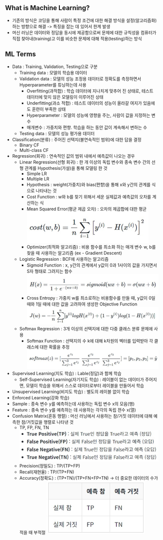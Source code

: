 ## What is Machine Learning?
- 기존의 방식은 코딩을 통해 사람이 특정 조건에 대한 해결 방식을 설정(알고리즘화)하는 방향으로 해결 -> 특징을 잡는 데 있어서 한계 발생
- 머신 러닝은 데이터와 정답을 동시에 제공함으로써 문제에 대한 규칙성을 컴퓨터가 직접 찾아내(training)고 이를 비슷한 문제에 대해 적용(testing)하는 방식

## ML Terms
- Data : Training, Validation, Testing으로 구분
    * Training data : 모델의 학습용 데이터
    * Validation data : 모델의 성능 조정용 데이터로 정확도를 측정하면서 Hyperparameter를 튜닝하는데 사용
        + Overfitting(과적합) : 학습 데이터에 지나치게 맞추어 진 상태로, 테스트 데이터에 맞지 않은 모델링이 이루어진 상태
        + Underfitting(과소 적합) : 테스트 데이터의 성능이 올라갈 여지가 있음에도 훈련이 부족한 상태
        + Hyperparameter : 모델의 성능에 영향을 주는, 사람이 값을 지정하는 변수
        + 매개변수 : 가중치와 편향. 학습을 하는 동안 값이 계속해서 변하는 수
    * Testing data : 모델의 성능 평가용 데이터
- Classification(분류) : 주어진 선택지(불연속적인 범위)에 대한 답을 결정
    * Binary CF
    * Multi-class CF
- Regression(회귀) : 연속적인 값의 범위 내에서 예측값이 나오는 경우
    * Linear Regression(선형 회귀) : 한 개 이상의 독립 변수와 종속 변수 간의 선형 관계를 Hypothesis(가설)을 통해 모델링 한 것
        + Simple LR
        + Multiple LR
        + Hypothesis : weight(가중치)와 bias(편향)을 통해 x와 y간의 관계를 식으로 나타내는 것
        + Cost Function : w와 b를 찾기 위해서 세운 실제값과 예측값의 오차를 계산하는 식
        + Mean Squared Error(평균 제곱 오차) : 오차의 제곱합에 대한 평균 ![MSE](./img/MSE.jpg)
        + Optimizer(최적화 알고리즘) : 비용 함수를 최소화 하는 매개 변수 w, b를 찾을 때 사용하는 알고리즘 (ex - Gradient Descent)
    * Logistic Regression : BCF에 사용하는 알고리즘
        + Sigmoid Function : x, y간의 관계에서 y값이 0과 1사이의 값을 가지면서 S자 형태로 그려지는 함수 ![Sigmoid Function](./img/sigmoid.jpg)
        + Cross Entropy : 가중치 w를 최소로하는 비용함수를 만들 때, y값이 0일 때와 1일 때에 대한 값을 고려하여 생성한 Objective Function ![Cross Entropy](./img/Cross_Entropy.jpg)
    * Softmax Regression : 3개 이상의 선택지에 대한 다중 클래스 분류 문제에 사용
        * Softmax Function : 선택지의 수 k에 대해 k차원의 벡터를 입력받아 각 클래스에 대한 확률을 추정 ![softmax Function](./img/softmax.jpg)
- Supervised Learning(지도 학습) : Lable(정답)과 함께 학습
    * Self-Supervised Learning(자기지도 학습) : 레이블이 없는 데이터가 주어지면, 모델이 학습을 위해서 스스로 데이터로부터 레이블을 만들어서 학습
- Unsupervised Learning(비지도 학습) : 별도의 레이블 없이 학습
- Enforced Learning(강화 학습)
- Sample : 종속 변수 y를 예측하는데 사용하는 독립 변수 x의 모음(행)
- Feature : 종속 변수 y를 예측하는 데 사용하는 각각의 독립 젼수 x(열)
- Confusion Matrix(혼동 행렬) : 머신 러닝에서 사용하는 참/거짓 데이터에 대해 예측한 참/거짓값을 행렬로 나타낸 것
    * TP, FP, FN, TN ![혼동 행렬 값](./img/TP,FP,FN,TN.jpg)
    * Precision(정밀도) : TP/(TP+FP)
    * Recall(재현율) : TP/(TP+FN)
    * Accuracy(정확도) : (TP+TN)/(TP+FN+FP+TN) -> 더 중요한 데이터의 수가 적을 때 부적절
![Confusion Matrix](./img/Confusion_matrix.jpg)